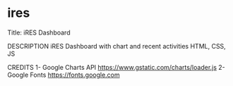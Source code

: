 # ires
Title: iRES Dashboard

DESCRIPTION
iRES Dashboard with chart and recent activities
HTML, CSS, JS

CREDITS
1- Google Charts API
https://www.gstatic.com/charts/loader.js
2- Google Fonts
https://fonts.google.com
